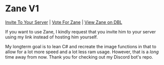 # Zane V1
[Invite To Your Server](https://discordapp.com/api/oauth2/authorize?client_id=480657800494710794&permissions=8&scope=bot) |
[Vote For Zane](https://discordbots.org/480657800494710794/vote) |
[View Zane on DBL](https://discordbots.org/480657800494710794)


If you want to use Zane, I kindly request that you invite him to your server using my link instead of hosting him yourself.

My longterm goal is to lean C# and recreate the image functions in that to allow for a lot more speed and a lot less ram usage. However, that is a *long* time away from now. Thank you for checking out my Discord bot's repo.

